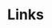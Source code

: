 ---
title: Links
menu:
    main: 
        weight: 5
        params:
            icon: link

comments: false
links:
  - title: A Moment's Github
    website: https://github.com/A-moment096
    image: https://github.githubassets.com/images/modules/logos_page/GitHub-Mark.png
  - title: A Moment 的 B站主页
    website: https://space.bilibili.com/44789578
    image: bilibili.svg
---